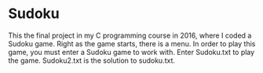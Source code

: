 # Sudoku
This the final project in my C programming course in 2016, where I coded a Sudoku game. Right as the game starts, there is a menu. In order to play this game, you must enter a Sudoku game to work with. Enter Sudoku.txt to play the game. Sudoku2.txt is the solution to sudoku.txt. 
